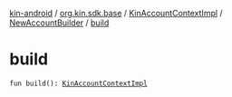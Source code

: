 [kin-android](../../../index.md) / [org.kin.sdk.base](../../index.md) / [KinAccountContextImpl](../index.md) / [NewAccountBuilder](index.md) / [build](./build.md)

# build

`fun build(): `[`KinAccountContextImpl`](../index.md)